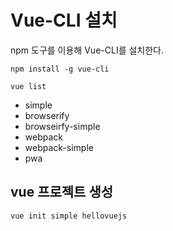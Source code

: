 # Vue-CLI 설치

npm 도구를 이용해 Vue-CLI를 설치한다.

```
npm install -g vue-cli
```

``` vue list ```
- simple
- browserify
- browseirfy-simple
- webpack
- webpack-simple
- pwa

## vue 프로젝트 생성
```
vue init simple hellovuejs
```

